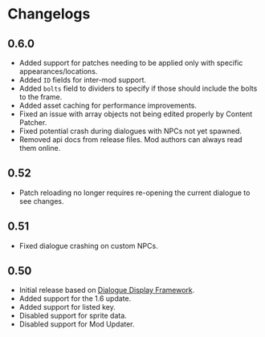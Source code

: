 # Changelogs

## 0.6.0
* Added support for patches needing to be applied only with specific appearances/locations.
* Added `ID` fields for inter-mod support.
* Added `bolts` field to dividers to specify if those should include the bolts to the frame.
* Added asset caching for performance improvements.
* Fixed an issue with array objects not being edited properly by Content Patcher.
* Fixed potential crash during dialogues with NPCs not yet spawned.
* Removed api docs from release files. Mod authors can always read them online.

## 0.52
* Patch reloading no longer requires re-opening the current dialogue to see changes.

## 0.51
* Fixed dialogue crashing on custom NPCs.

## 0.50
* Initial release based on [Dialogue Display Framework](https://github.com/aedenthorn/StardewValleyMods/tree/master/DialogueDisplayFramework).
* Added support for the 1.6 update.
* Added support for listed key.
* Disabled support for sprite data.
* Disabled support for Mod Updater.